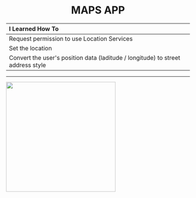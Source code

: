 <h1 align="center">
      MAPS APP
</h1>


| I Learned How To |
| :--- |
| Request permission to use Location Services |
| Set the location |
| Convert the user's position data (laditude / longitude) to street address style |

<hr>

<img width="300px" src="https://user-images.githubusercontent.com/73075252/184960282-66beac65-028f-4459-85a0-d51a0fa739d2.gif">
